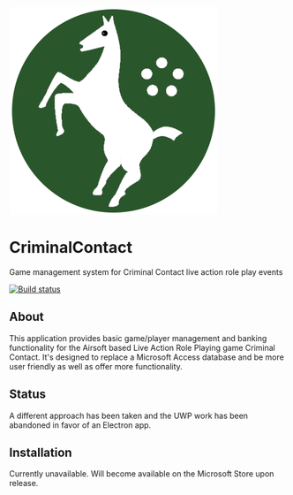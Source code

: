 
![Criminal Contact Logo](img/logo.png)

# CriminalContact
Game management system for Criminal Contact live action role play events

[![Build status](https://ci.appveyor.com/api/projects/status/n1j1i9stlfcg7tae?svg=true)](https://ci.appveyor.com/project/chrispickford/criminalcontact)

## About

This application provides basic game/player management and banking functionality for the Airsoft based Live Action Role Playing game Criminal Contact. It's designed to replace a Microsoft Access database and be more user friendly as well as offer more functionality.

## Status

A different approach has been taken and the UWP work has been abandoned in favor of an Electron app.

## Installation

Currently unavailable. Will become available on the Microsoft Store upon release.

